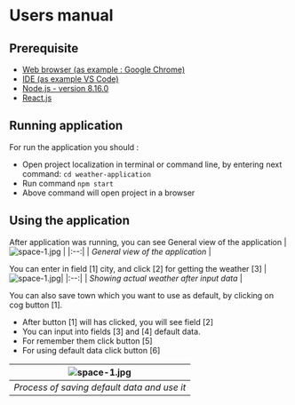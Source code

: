 # Users manual


## Prerequisite

- [Web browser (as example : Google Chrome)](https://www.google.pl/chrome/)
- [IDE (as example VS Code)](https://code.visualstudio.com/Download)
- [Node.js - version 8.16.0](https://nodejs.org/en/download/)
- [React.js](https://reactjs.org/docs/getting-started.html#try-react)

## Running application
For run the application you should :
- Open project localization in terminal or command line, by entering next command:
  ```cd weather-application ```
- Run command ```npm start```
- Above command will open project in a browser

## Using the application 
After application was running, you can see General view of the application
| ![space-1.jpg](./assets/start.png) | 
|:--:| 
| *General view of the application* |

You can enter in field [1] city, and click [2] for getting the weather [3]
| ![space-1.jpg](./assets/search-steps.png)|
|:--:| 
| *Showing actual weather after input data* |

You can also save town which you want to use as default, by clicking on cog button [1].
- After button [1] will has clicked, you will see field [2]
- You can input into fields [3] and [4] default data.
- For remember them click button [5] 
- For using default data click button [6]


| ![space-1.jpg](./assets/save-settings-steps.png) 
|:--:| 
| *Process of saving default data and use it* |
